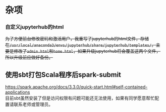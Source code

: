 # 杂项

### 自定义jupyterhub的html
~~为了方便前台修改密码和激活用户，我重写了jupyterhub的html文件，存储在`/usr/local/anaconda3/envs/jupyterhub/share/jupyterhub/templates/`，主要是修改了`admin.html`和`home.html`，如果升级jupyterhub将会覆盖这两个文件，所以升级前应做好备份。~~

## 使用sbt打包Scala程序后spark-submit
https://spark.apache.org/docs/3.3.0/quick-start.html#self-contained-applications  
目前sbt虽然安装了但是访问权限有问题可能还无法使用，如果有同学愿意帮忙配置请联系老师或管理员。